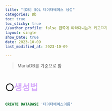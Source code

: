```yaml
---
title: "[DB] SQL 데이터베이스 생성"
categories: Db
toc: true
toc_sticky: true
//author_profile: false 왼쪽에 따라다니는거 키고끄기
layout: single
show_Date: true
date: 2023-10-09
last_modified_at: 2023-10-09

---
```


> MariaDB를 기준으로 함

# ⚪<span style="color: #D6ABFA;">생성법</span>

```sql
CREATE DATABASE '데이터베이스이름'
```

